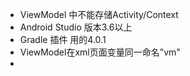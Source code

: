 - ViewModel 中不能存储Activity/Context
- Android Studio 版本3.6以上
- Gradle 插件 用的4.0.1
- ViewModel在xml页面变量同一命名"vm"
- 
